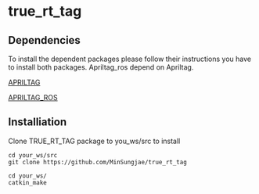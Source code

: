# true_rt_tag

## Dependencies

To install the dependent packages please follow their instructions
you have to install both packages. Apriltag_ros depend on Apriltag.

[APRILTAG](https://github.com/AprilRobotics/apriltag)

[APRILTAG_ROS](https://github.com/AprilRobotics/apriltag_ros)

## Installiation

Clone TRUE_RT_TAG package to you_ws/src to install
```
cd your_ws/src
git clone https://github.com/MinSungjae/true_rt_tag

cd your_ws/
catkin_make
```